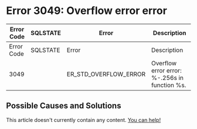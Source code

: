 
# Error 3049: Overflow error error


| Error Code | SQLSTATE | Error | Description |
| --- | --- | --- | --- |
| Error Code | SQLSTATE | Error | Description |
| 3049 |  | ER_STD_OVERFLOW_ERROR | Overflow error error: %-.256s in function %s. |




## Possible Causes and Solutions


This article doesn't currently contain any content. [You can help!](/kb/en/writing-and-editing-knowledge-base-articles/)

